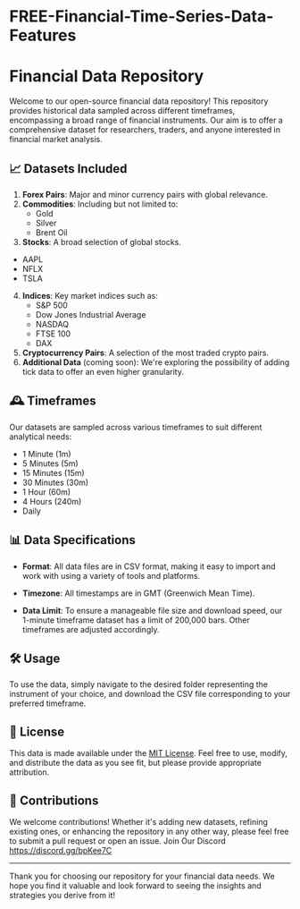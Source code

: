 # FREE-Financial-Time-Series-Data-Features

# Financial Data Repository

Welcome to our open-source financial data repository! This repository provides historical data sampled across different timeframes, encompassing a broad range of financial instruments. Our aim is to offer a comprehensive dataset for researchers, traders, and anyone interested in financial market analysis.

## 📈 **Datasets Included**

1. **Forex Pairs**: Major and minor currency pairs with global relevance.
2. **Commodities**: Including but not limited to:
   - Gold
   - Silver
   - Brent Oil
3. **Stocks**: A broad selection of global stocks.
  - AAPL
  - NFLX
  - TSLA
4. **Indices**: Key market indices such as:
   - S&P 500
   - Dow Jones Industrial Average
   - NASDAQ
   - FTSE 100
   - DAX
5. **Cryptocurrency Pairs**: A selection of the most traded crypto pairs.
6. **Additional Data** (coming soon): We're exploring the possibility of adding tick data to offer an even higher granularity.

## 🕰️ **Timeframes**

Our datasets are sampled across various timeframes to suit different analytical needs:

- 1 Minute (1m)
- 5 Minutes (5m)
- 15 Minutes (15m)
- 30 Minutes (30m)
- 1 Hour (60m)
- 4 Hours (240m)
- Daily

## 📊 **Data Specifications**

- **Format**: All data files are in CSV format, making it easy to import and work with using a variety of tools and platforms.
  
- **Timezone**: All timestamps are in GMT (Greenwich Mean Time).
  
- **Data Limit**: To ensure a manageable file size and download speed, our 1-minute timeframe dataset has a limit of 200,000 bars. Other timeframes are adjusted accordingly.

## 🛠️ **Usage**

To use the data, simply navigate to the desired folder representing the instrument of your choice, and download the CSV file corresponding to your preferred timeframe.

## 📜 **License**

This data is made available under the [MIT License](LICENSE). Feel free to use, modify, and distribute the data as you see fit, but please provide appropriate attribution.

## 🤝 **Contributions**

We welcome contributions! Whether it's adding new datasets, refining existing ones, or enhancing the repository in any other way, please feel free to submit a pull request or open an issue. Join Our Discord https://discord.gg/bpKee7C

---

Thank you for choosing our repository for your financial data needs. We hope you find it valuable and look forward to seeing the insights and strategies you derive from it!
